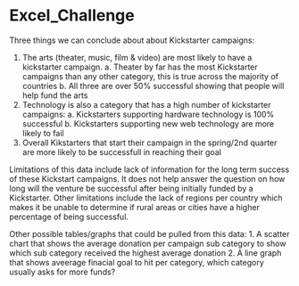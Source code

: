 # Excel_Challenge

Three things we can conclude about about Kickstarter campaigns:
  1. The arts (theater, music, film & video) are most likely to have a kickstarter campaign.
      a. Theater by far has the most Kickstarter campaigns than any other category, this is true across the majority of countries
      b. All three are over 50% successful showing that people will help fund the arts 
  2. Technology is also a category that has a high number of kickstarter campaigns:
      a. Kickstarters supporting hardware technology is 100% successful
      b. Kickstarters supporting new web technology are more likely to fail
  3. Overall Kikstarters that start their campaign in the spring/2nd quarter are more likely to be successfull in reaching their goal
 
 
 Limitations of this data include lack of information for the long term success of these Kickstart campaigns.  It does not help answer the question on how long will the venture be successful after being initially funded by a Kickstarter.  Other limitations include the lack of regions per country which makes it be unable to determine if rural areas or cities have a higher percentage of being successful.
 
 Other possible tables/graphs that could be pulled from this data:
    1. A scatter chart that shows the average donation per campaign sub category to show which sub category received the highest average donation
    2. A line graph that shows aveerage finacial goal to hit per category,  which category usually asks for more funds?
    
    
    
